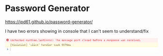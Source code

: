 # Password Generator

https://jpd61.github.io/password-generator/

I have two errors showing in console that I can't seem to understand/fix

<img src="errors.PNG" />